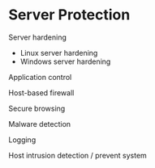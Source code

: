 # Server Protection

Server hardening

* Linux server hardening
* Windows server hardening

Application control

Host-based firewall

Secure browsing

Malware detection

Logging

Host intrusion detection / prevent system
